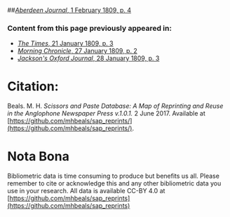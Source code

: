 ##[*Aberdeen Journal*, 1 February 1809, p. 4](https://mhbeals.github.io/sap_html/Aberdeen-Journal/Aberdeen-Journal-1-February-1809-p-4)

### Content from this page previously appeared in:
+ [*The Times*, 21 January 1809, p. 3](https://mhbeals.github.io/sap_html/The-Times/The-Times-21-January-1809-p-3)
+ [*Morning Chronicle*, 27 January 1809, p. 2](https://mhbeals.github.io/sap_html/Morning-Chronicle/Morning-Chronicle-27-January-1809-p-2)
+ [*Jackson's Oxford Journal*, 28 January 1809, p. 3](https://mhbeals.github.io/sap_html/Jackson's-Oxford-Journal/Jackson's-Oxford-Journal-28-January-1809-p-3)
                    
# Citation: 

Beals. M. H. *Scissors and Paste Database: A Map of Reprinting and Reuse in the Anglophone Newspaper Press v.1.0.1.* 2 June 2017. Available at [https://github.com/mhbeals/sap_reprints/](https://github.com/mhbeals/sap_reprints/). 
                    
# Nota Bona

Bibliometric data is time consuming to produce but benefits us all. Please remember to cite or acknowledge this and any other bibliometric data you use in your research. All data is available CC-BY 4.0 at [https://github.com/mhbeals/sap_reprints](https://github.com/mhbeals/sap_reprints)